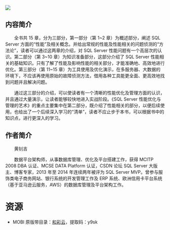![](http://img3m1.ddimg.cn/18/13/23573601-1_u_2.jpg)

## 内容简介

　　全书共 15 章，分为三部分，第一部分（第 1\~2 章）为概述部分，阐述 SQL Server 方面的“性能”及相关概念。并给出常规的性能及性能相关的问题侦测的“方法论”，读者可以通过这两章的介绍，对 SQL Server 性能问题有一个高层次的认识。第二部分（第 3~10 章）为知识准备部分，这部分介绍了 SQL Server 性能相关的基础知识。只有了解了性能及影响性能的相关部分，才能准确地、高效地进行优化。第三部分（第 11~15 章）为工具使用及优化演示，在多服务器、大数据的环境下，不应该再使用原始的故障侦测方法，借用各种工具能更全面、更高效地找到问题并且解决问题。

　　通过这三部分的介绍，可以使读者有一个清晰的性能优化及管理方面的认识，并且通过大量演示，让读者能够较快地进入实战阶段。《SQL Server 性能优化与管理的艺术》的重点主要集中在第二部分，既介绍了性能相关的部分，以便后续使用，也给出了一个后续深入学习的“清单”，读者不应止步于本书，可以根据书中的知识点，进行更深入的学习。

## 作者简介

　　黄钊吉

　　数据平台架构师，从事数据库管理、优化及平台搭建工作，获得 MCITP 2008 DBA 认证、MCSE DATA Platform 认证，CSDN 论坛 SQL Server 大版主、博客专家，2013 年至 2014 年连续两年被评为 SQL Server MVP。曾参与服饰类电子商务网站、银行系统的开发管理工作及 ERP 系统、欧洲信用卡平台系统（基于亚马逊云服务，AWS）的数据库管理及平台架构工作。

# 资源

* MOBI 原版带目录：[和彩云](https://caiyun.139.com/m/i?0n5Cg79RMq1jU)，提取码：y9sk
